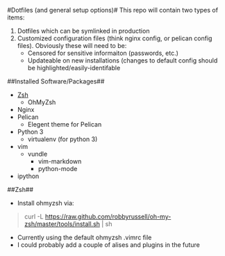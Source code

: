 #Dotfiles (and general setup options)#
This repo will contain two types of items:

1. Dotfiles which can be symlinked in production
2. Customized configuration files (think nginx config, or pelican config files). Obviously these will need to be:
    - Censored for sensitive informaiton (passwords, etc.)
    - Updateable on new installations (changes to default config should be highlighted/easily-identifable

##Installed Software/Packages##
- [Zsh](https://github.com/mcginn/dotfiles#Zsh)
    - OhMyZsh
- Nginx
- Pelican
    - Elegent theme for Pelican
- Python 3
    - virtualenv (for python 3)
- vim
    - vundle
        - vim-markdown
        - python-mode
- ipython

##<a name="Zsh">Zsh</a>##
- Install ohmyzsh via:
> curl -L https://raw.github.com/robbyrussell/oh-my-zsh/master/tools/install.sh | sh
- Currently using the default ohmyzsh .vimrc file
- I could probably add a couple of alises and plugins in the future
